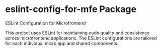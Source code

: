 # eslint-config-for-mfe Package

ESLint Configuration for Microfrontend

This project uses ESLint for maintaining code quality and consistency across microfrontend applications. The ESLint configurations are tailored for each individual micro app and shared components.
